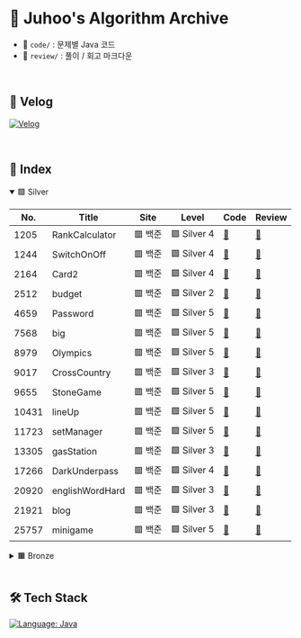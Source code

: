 # 🧠 Juhoo's Algorithm Archive

- 📂 `code/` : 문제별 Java 코드
- 📂 `review/` : 풀이 / 회고 마크다운

</br>

## 📎 Velog
[![Velog](https://img.shields.io/badge/Velog-Bluewave-20c997?style=for-the-badge&logo=velog&logoColor=white)](https://velog.io/@bluemango0312/posts)

</br>

## 🧾 Index

<details open>
<summary>🟪 Silver</summary>


| No. | Title | Site | Level | Code | Review |
|-----|-------|------|-------|------|--------|
| 1205 | RankCalculator | 🟥 백준 | 🟪 Silver 4 | [📄](./code/B_S4_1205_RankCalculator.java) | [📝](./review/B_S4_1205_RankCalculator.md) |
| 1244 | SwitchOnOff | 🟥 백준 | 🟪 Silver 4 | [📄](./code/B_S4_1244_SwitchOnOff.java) | [📝](./review/B_S4_1244_SwitchOnOff.md) |
| 2164 | Card2 | 🟥 백준 | 🟪 Silver 4 | [📄](./code/B_S4_2164_Card2.java) | [📝](./review/B_S4_2164_Card2.md) |
| 2512 | budget | 🟥 백준 | 🟪 Silver 2 | [📄](./code/B_S2_2512_budget.java) | [📝](./review/B_S2_2512_budget.md) |
| 4659 | Password | 🟥 백준 | 🟪 Silver 5 | [📄](./code/B_S5_4659_Password.java) | [📝](./review/B_S5_4659_Password.md) |
| 7568 | big | 🟥 백준 | 🟪 Silver 5 | [📄](./code/B_S5_7568_big.java) | [📝](./review/B_S5_7568_big.md) |
| 8979 | Olympics | 🟥 백준 | 🟪 Silver 5 | [📄](./code/B_S5_8979_Olympics.java) | [📝](./review/B_S5_8979_Olympics.md) |
| 9017 | CrossCountry | 🟥 백준 | 🟪 Silver 3 | [📄](./code/B_S3_9017_CrossCountry.java) | [📝](./review/B_S3_9017_CrossCountry.md) |
| 9655 | StoneGame | 🟥 백준 | 🟪 Silver 5 | [📄](./code/B_S5_9655_StoneGame.java) | [📝](./review/B_S5_9655_StoneGame.md) |
| 10431 | lineUp | 🟥 백준 | 🟪 Silver 5 | [📄](./code/B_S5_10431_lineUp.java) | [📝](./review/B_S5_10431_lineUp.md) |
| 11723 | setManager | 🟥 백준 | 🟪 Silver 5 | [📄](./code/B_S5_11723_setManager.java) | [📝](./review/B_S5_11723_setManager.md) |
| 13305 | gasStation | 🟥 백준 | 🟪 Silver 3 | [📄](./code/B_S3_13305_gasStation.java) | [📝](./review/B_S3_13305_gasStation.md) |
| 17266 | DarkUnderpass | 🟥 백준 | 🟪 Silver 4 | [📄](./code/B_S4_17266_DarkUnderpass.java) | [📝](./review/B_S4_17266_DarkUnderpass.md) |
| 20920 | englishWordHard | 🟥 백준 | 🟪 Silver 3 | [📄](./code/B_S3_20920_englishWordHard.java) | [📝](./review/B_S3_20920_englishWordHard.md) |
| 21921 | blog | 🟥 백준 | 🟪 Silver 3 | [📄](./code/B_S3_21921_blog.java) | [📝](./review/B_S3_21921_blog.md) |
| 25757 | minigame | 🟥 백준 | 🟪 Silver 5 | [📄](./code/B_S5_25757_minigame.java) | [📝](./review/B_S5_25757_minigame.md) |
</details>

<details>
<summary>🟫 Bronze</summary>


| No. | Title | Site | Level | Code | Review |
|-----|-------|------|-------|------|--------|
| 1157 | WordStudy | 🟥 백준 | 🟫 Bronze 1 | [📄](./code/B_B1_1157_WordStudy.java) | [📝](./review/B_B1_1157_WordStudy.md) |
| 2292 | Honeycomb | 🟥 백준 | 🟫 Bronze 2 | [📄](./code/B_B2_2292_Honeycomb.java) | [📝](./review/B_B2_2292_Honeycomb.md) |
| 2816 | digital_tv | 🟥 백준 | 🟫 Bronze 1 | [📄](./code/B_B1_2816_digital_tv.java) | [📝](./review/B_B1_2816_digital_tv.md) |
| 5073 | trianglecheck | 🟥 백준 | 🟫 Bronze 3 | [📄](./code/B_B3_5073_trianglecheck.java) | [📝](./review/B_B3_5073_trianglecheck.md) |
| 20125 | cookie | 🟥 백준 | 🟫 Bronze 4 | [📄](./code/B_B4_20125_cookie.java) | [📝](./review/B_B4_20125_cookie.md) |
| 23971 | ZOAC | 🟥 백준 | 🟫 Bronze 3 | [📄](./code/B_B3_23971_ZOAC.java) | [📝](./review/B_B3_23971_ZOAC.md) |
</details>


</br>

## 🛠 Tech Stack

[![Language: Java](https://img.shields.io/badge/Language-Java-007396?style=for-the-badge&logo=openjdk&logoColor=white)](https://www.java.com/)